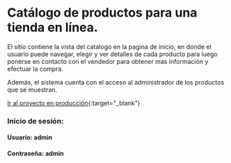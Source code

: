 # Catálogo de productos para una tienda en línea.

El sitio contiene la vista del catalogo en la pagina de inicio, en donde el usuario puede navegar, elegir y ver detalles de cada producto para luego ponerse en contacto con el vendedor para obtener mas información y efectuar la compra. 

Además, el sistema cuenta con el acceso al administrador de los productos que se muestran.

[Ir al proyecto en producción](https://catalogoapp.onrender.com/){:target="_blank"}

### Inicio de sesión:
#### Usuario: admin
#### Contraseña: admin
